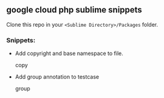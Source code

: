 ## google cloud php sublime snippets

Clone this repo in your `<Sublime Directory>/Packages` folder.

### Snippets:

* Add copyright and base namespace to file.

    copy<tab>

* Add group annotation to testcase

    group<tab>
